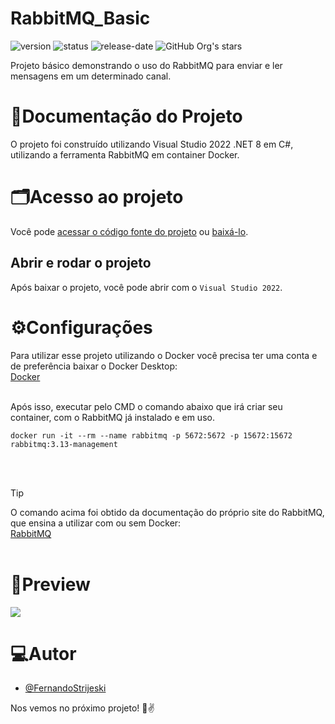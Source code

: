 # RabbitMQ_Basic

![version](https://img.shields.io/static/v1?label=version&message=1.0.0&color=blue)
![status](https://img.shields.io/badge/status-em_funcionamento-green)
![release-date](https://img.shields.io/badge/release%20date-04--2023-green)
 ![GitHub Org's stars](https://img.shields.io/github/stars/FernandoStrijeskiLinx?style=social)

Projeto básico demonstrando o uso do RabbitMQ para enviar e ler mensagens em um determinado canal.

# 📄**Documentação do Projeto**
O projeto foi construído utilizando Visual Studio 2022 .NET 8 em C#, utilizando a ferramenta RabbitMQ em container Docker.

# 🗂️**Acesso ao projeto**

Você pode [acessar o código fonte do projeto](https://github.com/FernandoStrijeskiLinx/RabbitMQ_Basic) ou [baixá-lo](https://github.com/FernandoStrijeskiLinx/RabbitMQ_Basic/archive/refs/heads/main.zip).

## Abrir e rodar o projeto

Após baixar o projeto, você pode abrir com o `Visual Studio 2022`.
<br>

# ⚙️**Configurações**

Para utilizar esse projeto utilizando o Docker você precisa ter uma conta e de preferência baixar o Docker Desktop:<br>
[Docker](https://www.docker.com/)<br><br>

Após isso, executar pelo CMD o comando abaixo que irá criar seu container, com o RabbitMQ já instalado e em uso.<br>
```
docker run -it --rm --name rabbitmq -p 5672:5672 -p 15672:15672 rabbitmq:3.13-management
```
<br><br>
> [!TIP]
> O comando acima foi obtido da documentação do próprio site do RabbitMQ, que ensina a utilizar com ou sem Docker:<br>
[RabbitMQ](https://www.rabbitmq.com/docs/download)<br><br>


# 📸**Preview**
<img src="https://github.com/FernandoStrijeskiLinx/RabbitMQ_Basic/blob/main/Preview.png">


# 💻**Autor**

- [@FernandoStrijeski](https://github.com/FernandoStrijeskiLinx)

Nos vemos no próximo projeto! 👋✌️
